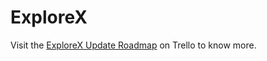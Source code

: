 # **ExploreX**
Visit the [ExploreX Update Roadmap](https://bit.ly/explorex-roadmap) on Trello to know more.
